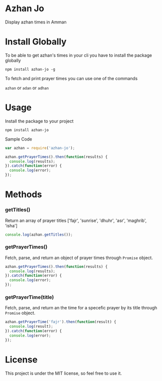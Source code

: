 # Azhan Jo

Display azhan times in Amman

# Install Globally

To be able to get azhan's times in your cli you have to install the package globally

`npm install azhan-jo -g`

To fetch and print prayer times you can use one of the commands

`azhan` or `adan` or `adhan`

# Usage

Install the package to your project

`npm install azhan-jo`

Sample Code

```js
var azhan = require('azhan-jo');

azhan.getPrayerTimes().then(function(results) {
  console.log(results);
}).catch(function(error) {
  console.log(error);  
});
```
# Methods

### getTitles()
Return an array of prayer titles
['fajr', 'sunrise', 'dhuhr', 'asr', 'maghrib', 'isha']

```js
console.log(azhan.getTitles());
```

### getPrayerTimes()
Fetch, parse, and return an object of prayer times through `Promise` object.

```js
azhan.getPrayerTimes().then(function(results) {
  console.log(results);
}).catch(function(error) {
  console.log(error);  
});
```

### getPrayerTime(title)
Fetch, parse, and return an the time for a specefic prayer by its title through `Promise` object.

```js
azhan.getPrayerTime('fajr').then(function(result) {
  console.log(result);
}).catch(function(error) {
  console.log(error);  
});
```

# License

This project is under the MIT license, so feel free to use it.